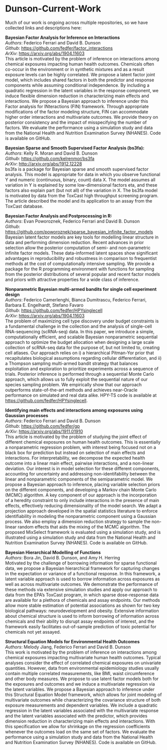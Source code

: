 # Dunson-Current-Work

Much of our work is ongoing across multiple repositories, so we have collected links and descriptions here:

**Bayesian Factor Analysis for Inference on Interactions**<br />
*Authors*: Federico Ferrari and David B. Dunson <br /> 
*Github*: https://github.com/fedfer/factor_interactions <br /> 
*ArXiv*: https://arxiv.org/abs/1904.11603 <br /> 
This article is motivated by the problem of inference on interactions among chemical exposures impacting human health outcomes. Chemicals often co-occur in the environment or in synthetic mixtures and as a result exposure levels can be highly correlated. We propose a latent factor joint model, which includes shared factors in both the predictor and response components while assuming conditional independence. By including a quadratic regression in the latent variables in the response component, we induce flexible dimension reduction in characterizing main effects and interactions. We propose a Bayesian approach to inference under this Factor analysis for INteractions (FIN) framework. Through appropriate modifications of the factor modeling structure, FIN can accommodate higher order interactions and multivariate outcomes. We provide theory on posterior consistency and the impact of misspecifying the number of factors. We evaluate the performance using a simulation study and data from the National Health and Nutrition Examination Survey (NHANES). Code is available on GitHub.

**Bayesian Sparse and Smooth Supervised Factor Analysis (bs3fa):** <br /> 
*Authors*: Kelly R. Moran and David B. Dunson <br /> 
*Github*: https://github.com/kelrenmor/bs3fa <br /> 
*ArXiv*: http://arxiv.org/abs/1912.12228 <br /> 
bs3fa is a package for Bayesian sparse and smooth supervised factor analysis. This model is appropriate for data in which you observe functional Y and numeric (continuous, binary, count) data X. The model assumes all variation in Y is explained by some low-dimensional factors eta, and these factors also explain part (but not all) of the variation in X. The bs3fa model is motivated by data from the ToxCast high throughput screening program. The article described the model and its application to an assay from the ToxCast database.


**Bayesian Factor Analysis and Postprocessing in R:** <br /> 
*Authors*: Evan Poworoznek, Federico Ferrari and David B. Dunson <br /> 
*Github*: https://github.com/poworoznek/sparse_bayesian_infinite_factor_models <br /> 
Bayesian latent factor models are key tools for modelling linear structure in data and performing dimension reduction. Recent advances in prior selection allow the posterior computation of semi- and non-parametric infinite factor models. These data-informed latent spaces show significant advantages in reproducibility and robustness in comparison to frequentist methods at the cost of computationally intensive sampling. We provide a package for the R programming environment with functions for sampling from the posterior distributions of several popular and recent factor models and priors with attractive properties for a wide class of inference.


**Nonparametric Bayesian multi-armed bandits for single cell experiment design** <br /> 
*Authors*: Federico Camerlenghi, Bianca Dumitrascu, Federico Ferrari, Barbara E. Engelhardt, Stefano Favaro  <br /> 
*Github*: https://github.com/fedfer/HPYsinglecell <br /> 
*ArXiv*: https://arxiv.org/abs/1904.11603 <br /> 
The problem of maximizing cell type discovery under budget constraints is a fundamental challenge in the collection and the analysis of single-cell RNA-sequencing (scRNA-seq) data. In this paper, we introduce a simple, computationally efficient, and scalable Bayesian nonparametric sequential approach to optimize the budget allocation when designing a large scale collection of scRNA-seq data for the purpose of, but not limited to, creating cell atlases. Our approach relies on i) a hierarchical Pitman-Yor prior that recapitulates biological assumptions regarding cellular differentiation, and ii) a Thompson sampling multi-armed bandit strategy that balances exploitation and exploration to prioritize experiments across a sequence of trials. Posterior inference is performed through a sequential Monte Carlo approach, which allows us to fully exploit the sequential nature of our species sampling problem. We empirically show that our approach outperforms state-of-the-art methods and achieves near-Oracle performance on simulated and real data alike. HPY-TS code is available at https://github.com/fedfer/HPYsinglecell.


**Identifying main effects and interactions among exposures using Gaussian processes** <br /> 
*Authors*: Federico Ferrari and David B. Dunson <br /> 
*Github*: https://github.com/fedfer/gp <br /> 
*ArXiv*: https://arxiv.org/abs/1911.01910 <br /> 
This article is motivated by the problem of studying the joint effect of different chemical exposures on human health outcomes. This is essentially a nonparametric regression problem, with interest being focused not on a black box for prediction but instead on selection of main effects and interactions. For interpretability, we decompose the expected health outcome into a linear main effect, pairwise interactions, and a non-linear deviation. Our interest is in model selection for these different components, accounting for uncertainty and addressing non-identifability between the linear and nonparametric components of the semiparametric model. We propose a Bayesian approach to inference, placing variable selection priors on the different components, and developing a Markov chain Monte Carlo (MCMC) algorithm. A key component of our approach is the incorporation of a heredity constraint to only include interactions in the presence of main effects, effectively reducing dimensionality of the model search. We adapt a projection approach developed in the spatial statistics literature to enforce identifiability in modeling the nonparametric component using a Gaussian process. We also employ a dimension reduction strategy to sample the non-linear random effects that aids the mixing of the MCMC algorithm. The proposed MixSelect framework is evaluated using a simulation study, and is illustrated using a simulation study and data from the National Health and Nutrition Examination Survey (NHANES). Code is available on GitHub.


**Bayesian Hierarchical Modelling of Functions** <br /> 
*Authors*: Bora Jin, David B. Dunson, and Amy H. Herring <br /> 
Motivated by the challenge of borrowing information for sparse functional data, we propose a Bayesian hierarchical framework for capturing changes in the expectation or variance of a functional response. In this framework, a latent variable approach is used to borrow information across exposures as well as across multivariate outcomes. We demonstrate the performance of these methods via extensive simulation studies and apply our approach to data from the EPA’s ToxCast program, in which sparse dose-response data are available for a plethora of chemicals and assay endpoints. Our methods allow more stable estimation of potential associations as shown for two key biological pathways: neurodevelopment and obesity. Extensive information about chemical structure is used to inform borrowing of information across chemicals and their ability to disrupt assay endpoints of interest, and the framework easily facilitates out-of-sample prediction of toxic potential for chemicals not yet assayed.


**Structural Equation Models for Environmental Health Outcomes** <br /> 
*Authors*: Melody Jiang, Federico Ferrari and David B. Dunson <br /> 
This work is motivated by the problem of inference on interactions among chemical exposures impacting multivariate human health outcomes. Typical analyses consider the effect of correlated chemical exposures on univariate quantities. However, data from environmental epidemiology studies usually contain multiple correlated measurements, like BMI, waist circumference and other body measures. We propose to use latent factor models both for the exposures and outcomes and we induce a multivariate regression via the latent variables. We propose a Bayesian approach to inference under this Structural Equation Model framework, which allows for joint modeling of multivariate outcomes while characterizing the covariance structure of both exposure measurements and dependent variables. We include a quadratic regression in the latent variables associated with the multivariate response and the latent variables associated with the predictor, which provides dimension reduction in characterizing main effects and interactions. With this specification we allow for shrinkage on the regression coefficients whenever the outcomes load on the same set of factors. We evaluate the performance using a simulation study and data from the National Health and Nutrition Examination Survey (NHANES). Code is available on GitHub. 

